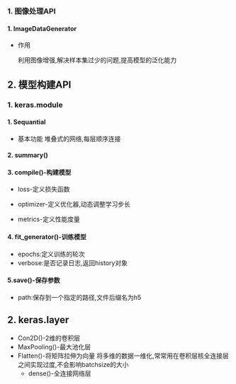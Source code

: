 ### 1. 图像处理API
  #### 1. ImageDataGenerator
   - 作用
     
      利用图像增强,解决样本集过少的问题,提高模型的泛化能力
## 2. 模型构建API
  ### 1. keras.module
   #### 1. Sequantial
-    基本功能
    堆叠式的网络,每层顺序连接

#### 2. summary()
#### 3. compile()-构建模型
- loss-定义损失函数

- optimizer-定义优化器,动态调整学习步长

- metrics-定义性能度量

#### 4. fit_generator()-训练模型
- epochs:定义训练的轮次
- verbose:是否记录日志,返回history对象
#### 5.save()-保存参数
- path:保存到一个指定的路径,文件后缀名为h5
## 2. keras.layer
   - Con2D()-2维的卷积层
   - MaxPooling()-最大池化层
   - Flatten()-将矩阵拉伸为向量
      将多维的数据一维化,常常用在卷积层核全连接层之间实现过度,不会影响batchsize的大小
        - dense()-全连接网络层